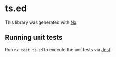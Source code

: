 # ts.ed

This library was generated with [Nx](https://nx.dev).

## Running unit tests

Run `nx test ts.ed` to execute the unit tests via [Jest](https://jestjs.io).
